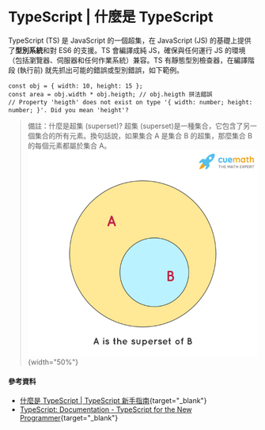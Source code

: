 # TypeScript | 什麼是 TypeScript
TypeScript (TS) 是 JavaScript 的一個超集，在 JavaScript (JS) 的基礎上提供了**型別系統**和對 ES6 的支援。TS 會編譯成純 JS，確保與任何運行 JS 的環境（包括瀏覽器、伺服器和任何作業系統）兼容。TS 有靜態型別檢查器，在編譯階段 (執行前) 就先抓出可能的錯誤或型別錯誤，如下範例。
```JS
const obj = { width: 10, height: 15 };
const area = obj.width * obj.heigth; // obj.heigth 拼法錯誤
// Property 'heigth' does not exist on type '{ width: number; height: number; }'. Did you mean 'height'?
```

> 備註：什麼是超集 (superset)? 超集 (superset)是一種集合，它包含了另一個集合的所有元素。換句話說，如果集合 A 是集合 B 的超集，那麼集合 B 的每個元素都屬於集合 A。![alt text](image.png){width="50%"}


#### 參考資料
* [什麼是 TypeScript | TypeScript 新手指南](https://willh.gitbook.io/typescript-tutorial/introduction/what-is-typescript){target="_blank"}
* [TypeScript: Documentation - TypeScript for the New Programmer](https://www.typescriptlang.org/docs/handbook/typescript-from-scratch.html){target="_blank"}